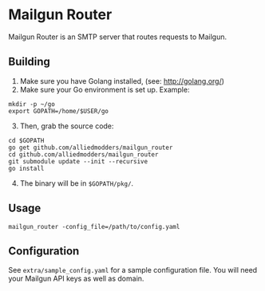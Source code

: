 Mailgun Router
==============

Mailgun Router is an SMTP server that routes requests to Mailgun.

Building
--------

1. Make sure you have Golang installed, (see: http://golang.org/)
2. Make sure your Go environment is set up. Example:
```
mkdir -p ~/go
export GOPATH=/home/$USER/go
```
3. Then, grab the source code:
```
cd $GOPATH
go get github.com/alliedmodders/mailgun_router
cd github.com/alliedmodders/mailgun_router
git submodule update --init --recursive
go install
```
4. The binary will be in `$GOPATH/pkg/`.

Usage
-----

```mailgun_router -config_file=/path/to/config.yaml```

Configuration
-------------

See `extra/sample_config.yaml` for a sample configuration file. You will need your Mailgun API keys
as well as domain.
